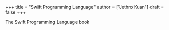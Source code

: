 +++
title = "Swift Programming Language"
author = ["Jethro Kuan"]
draft = false
+++

The Swift Programming Language book
